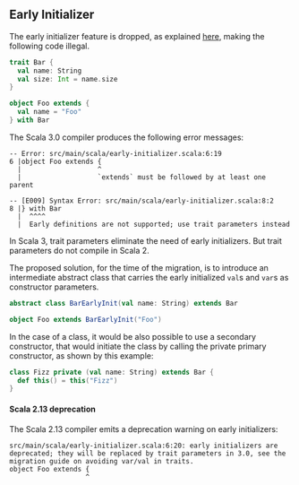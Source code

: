 ## Early Initializer

The early initializer feature is dropped, as explained [here](https://dotty.epfl.ch/docs/reference/dropped-features/early-initializers.html), making the following code illegal.

```scala
trait Bar {
  val name: String
  val size: Int = name.size
}

object Foo extends {
  val name = "Foo"
} with Bar
```

The Scala 3.0 compiler produces the following error messages:

```
-- Error: src/main/scala/early-initializer.scala:6:19 
6 |object Foo extends {
  |                   ^
  |                   `extends` must be followed by at least one parent
```

```
-- [E009] Syntax Error: src/main/scala/early-initializer.scala:8:2 
8 |} with Bar
  |  ^^^^
  |  Early definitions are not supported; use trait parameters instead
```

In Scala 3, trait parameters eliminate the need of early initializers.
But trait parameters do not compile in Scala 2.

The proposed solution, for the time of the migration, is to introduce an intermediate abstract class that carries the early initialized `val`s and `var`s as constructor parameters.

```scala
abstract class BarEarlyInit(val name: String) extends Bar

object Foo extends BarEarlyInit("Foo")
```

In the case of a class, it would be also possible to use a secondary constructor, that would initiate the class by calling the private primary constructor, as shown by this example:

```scala
class Fizz private (val name: String) extends Bar {
  def this() = this("Fizz")
}
```

#### Scala 2.13 deprecation

The Scala 2.13 compiler emits a deprecation warning on early initializers:

```
src/main/scala/early-initializer.scala:6:20: early initializers are deprecated; they will be replaced by trait parameters in 3.0, see the migration guide on avoiding var/val in traits.
object Foo extends {
                   ^
```
